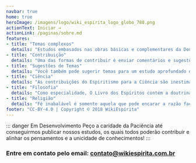 ```yaml
---
navbar: true
home: true
heroImage: /imagens/logo/wiki_espirita_logo_globo_780.png
actionText: Iniciar →
actionLink: /paginas/sobre.md
features:
- title: "Temas complexos"
  details: "Estudos embasados nas obras básicas e complementares da Doutrina Espírita sobre temas atuais e complexos, como sexualidade, cremação e política."
- title: "Contribuição"
  details: "Uma das formas de contribuir é enviar comentários e sugestões, as quais serão analisadas por nossa equipe editorial responsável."
- title: "Sugestões de Temas"
  details: "Você também pode sugerir temas para um estudo aprofundado de nossa equipe para posterior divulgação no site."
- title: "Ciência"
  details: "As contribuições do Espiritismo para a Ciência são inestimáveis, temas como: evolução das espécies, fluido universal, lei de atração, unicidade da matéria, vida em outros plantes etc, foram trazidos pelos espíritos em 1857, quando do lançamento da primeira edição de O Livro dos Espíritos."
- title: "Filosofia"
  details: "Como especialidade, O Livro dos Espíritos contém a doutrina espírita; como generalidade, prende-se à doutrina espiritualista. Filosofia está que desperta o conhecimento dentro de cada ser tornando-o melhor para o mundo"
- title: "Religião"
  details: "Fé inabalável é somente aquela que pode encarar a razão face a face, em qualquer época da Humanidade"
footer: "CC-BY-4.0 | Copyright © 2018 WikiEspírita"
---
```


::: danger Em Desenvolvimento
Peço a caridade da Paciência até conseguirmos publicar nossos estudos, os quais todos poderão contribuir e alinhar os pensamentos e a unicidade de conhecimentos!
:::

### Entre em contato pelo email: <contato@wikiespirita.com.br>
